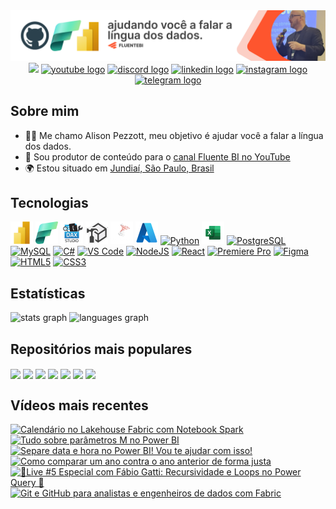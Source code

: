 <div align="center" width="100%">
  <a href="https://github.com/alisonpezzott"><img src="https://github.com/alisonpezzott/alisonpezzott/blob/main/assets/banner-github-alisonpezzott-v2.png" alt="banner-github-alisonpezzott-v1"/></a>
</div>

<div align="center">
  <a href="https://www.github.com/alisonpezzott" target="_blank" rel="noreferrer"><img src="https://img.shields.io/github/followers/alisonpezzott?logo=github&style=for-the-badge&color=1b63ca&labelColor=151b23" height="32" /></a>
  <a href="https://youtube.com/@fluentebi"        ><img src="https://img.shields.io/static/v1?message=YouTube&logo=youtube&label=&color=FF0000&logoColor=white&labelColor=&style=for-the-badge" height=32 alt="youtube logo" /></a>
  <a href="https://discord.gg/sJTDvWz9sM"         ><img src="https://img.shields.io/static/v1?message=Discord&logo=discord&label=&color=7289DA&logoColor=white&labelColor=&style=for-the-badge" height=32 alt="discord logo" /></a>
  <a href="https://linkedin.com/in/alisonpezzott" ><img src="https://img.shields.io/static/v1?message=LinkedIn&logo=linkedin&label=&color=0077B5&logoColor=white&labelColor=&style=for-the-badge" height=32 alt="linkedin logo" /></a>
  <a href="https://instagram.com/alisonpezzott"   ><img src="https://img.shields.io/static/v1?message=Instagram&logo=instagram&label=&color=E4405F&logoColor=white&labelColor=&style=for-the-badge" height=32 alt="instagram logo" /></a>
  <a href="https://t.me/fluentebi"                        ><img src="https://img.shields.io/static/v1?message=Telegram&logo=telegram&label=&color=2CA5E0&logoColor=white&labelColor=&style=for-the-badge" height=32 alt="telegram logo"  /></a>
</div>

## Sobre mim

* 🧙‍♂️ Me chamo Alison Pezzott, meu objetivo é ajudar você a falar a língua dos dados.
* 🚀 Sou produtor de conteúdo para o [canal Fluente BI no YouTube](http://youtube.com/@fluentebi )
* 🌍 Estou situado em [Jundiaí, São Paulo, Brasil](https://maps.app.goo.gl/UbAERrK8c1AFQBDS7)

## Tecnologias

<div align="left">
  <a href="https://www.microsoft.com/en-usr/power-platform/products/power-bi" target="_blank" rel="noreferrer"><img src="https://github.com/alisonpezzott/alisonpezzott/blob/main/assets/powerbi.png"  width="36" height="36" alt="Microsoft Power BI" /></a>
  <a href="https://www.microsoft.com/en-us/microsoft-fabric" target="_blank" rel="noreferrer"><img src="https://github.com/alisonpezzott/alisonpezzott/blob/main/assets/fabric.png"  width="36" height="36" alt="Microsoft Fabric" /></a>
  <a href="https://daxstudio.org" target="_blank" rel="noreferrer"><img src="https://github.com/alisonpezzott/alisonpezzott/blob/main/assets/dax-studio.png"  width="36" height="36" alt="Dax Studio" /></a>
  <a href="https://www.sqlbi.com/tools/tabular-editor" target="_blank" rel="noreferrer"><img src="https://github.com/alisonpezzott/alisonpezzott/blob/main/assets/tabular-editor.png"  width="36" height="36" alt="Tabular Editor" /></a>
  <a href="https://www.microsoft.com/en-us/sql-server" target="_blank" rel="noreferrer"><img src="https://github.com/alisonpezzott/alisonpezzott/blob/main/assets/sql-server.png"  width="36" height="36" alt="Microsoft SQL Server" /></a>
  <a href="https://portal.azure.com" target="_blank" rel="noreferrer"><img src="https://github.com/alisonpezzott/alisonpezzott/blob/main/assets/azure.png"  width="36" height="36" alt="Microsoft Azure" /></a>
  <a href="https://www.python.org/" target="_blank" rel="noreferrer"><img src="https://raw.githubusercontent.com/danielcranney/readme-generator/main/public/icons/skills/python-colored.svg" width="36" height="36" alt="Python" /></a>
  <a href="https://microsoft.com/excel" target="_blank" rel="noreferrer"><img src="https://github.com/alisonpezzott/alisonpezzott/blob/main/assets/excel.png"  width="36" height="36" alt="Microsoft Excel" /></a>
  <a href="https://www.postgresql.org/" target="_blank" rel="noreferrer"><img src="https://raw.githubusercontent.com/danielcranney/readme-generator/main/public/icons/skills/postgresql-colored.svg" width="36" height="36" alt="PostgreSQL" /></a>
  <a href="https://www.mysql.com/" target="_blank" rel="noreferrer"><img src="https://raw.githubusercontent.com/danielcranney/readme-generator/main/public/icons/skills/mysql-colored.svg" width="36" height="36" alt="MySQL" /></a>
  <a href="https://docs.microsoft.com/en-us/dotnet/csharp/" target="_blank" rel="noreferrer"><img src="https://raw.githubusercontent.com/danielcranney/readme-generator/main/public/icons/skills/csharp-colored.svg" width="36" height="36" alt="C#" /></a>
  <a href="https://code.visualstudio.com/" target="_blank" rel="noreferrer"><img src="https://raw.githubusercontent.com/danielcranney/readme-generator/main/public/icons/skills/visualstudiocode.svg" width="36" height="36" alt="VS Code" /></a>
  <a href="https://nodejs.org/en/" target="_blank" rel="noreferrer"><img src="https://raw.githubusercontent.com/danielcranney/readme-generator/main/public/icons/skills/nodejs-colored.svg" width="36" height="36" alt="NodeJS" /></a>
  <a href="https://reactjs.org/" target="_blank" rel="noreferrer"><img src="https://raw.githubusercontent.com/danielcranney/readme-generator/main/public/icons/skills/react-colored.svg" width="36" height="36" alt="React" /></a>
  <a href="https://www.adobe.com/uk/products/premiere.html" target="_blank" rel="noreferrer"><img src="https://raw.githubusercontent.com/danielcranney/readme-generator/main/public/icons/skills/premierepro-colored-dark.svg" width="36" height="36" alt="Premiere Pro" /></a>
  <a href="https://www.figma.com/" target="_blank" rel="noreferrer"><img src="https://raw.githubusercontent.com/danielcranney/readme-generator/main/public/icons/skills/figma-colored.svg" width="36" height="36" alt="Figma" /></a>
  <a href="https://developer.mozilla.org/en-US/docs/Glossary/HTML5" target="_blank" rel="noreferrer"><img src="https://raw.githubusercontent.com/danielcranney/readme-generator/main/public/icons/skills/html5-colored.svg" width="36" height="36" alt="HTML5" /></a>
  <a href="https://www.w3.org/TR/CSS/#css" target="_blank" rel="noreferrer"><img src="https://raw.githubusercontent.com/danielcranney/readme-generator/main/public/icons/skills/css3-colored.svg" width="36" height="36" alt="CSS3" /></a>
  
</div>

## Estatísticas

<div>
  <img align="top" src="https://github-readme-stats.vercel.app/api?username=alisonpezzott&hide_title=false&hide_rank=false&show_icons=true&include_all_commits=true&count_private=true&bg_color=00000000&disable_animations=false&locale=en&hide_border=true&order=1" alt="stats graph"  />
  <img align="top" src="https://github-readme-stats.vercel.app/api/top-langs?username=alisonpezzott&locale=en&hide_title=false&layout=compact&bg_color=00000000&langs_count=10&hide_border=true&order=2&hide=roff"  alt="languages graph"  />
</div>

## Repositórios mais populares

<div>
  <a href="https://github.com/alisonpezzott/dimensao_calendario_m"><img align="center" src="https://github-readme-stats.vercel.app/api/pin/?username=alisonpezzott&repo=dimensao_calendario_m&bg_color=00000000&hide_border=true&locale=en" /></a>
  <a href="https://github.com/alisonpezzott/dimensao_periodos_m"><img align="center" src="https://github-readme-stats.vercel.app/api/pin/?username=alisonpezzott&repo=dimensao_periodos_m&bg_color=00000000&hide_border=true&locale=en" /></a>
  <a href="https://github.com/alisonpezzott/dcalendario-fiscal"><img align="center" src="https://github-readme-stats.vercel.app/api/pin/?username=alisonpezzott&repo=dcalendario-fiscal&bg_color=00000000&hide_border=true&locale=en" /></a>
  <a href="https://github.com/alisonpezzott/calendario_fabric_lakehouse"><img align="center" src="https://github-readme-stats.vercel.app/api/pin/?username=alisonpezzott&repo=calendario_fabric_lakehouse&bg_color=00000000&hide_border=true&locale=en" /></a>
  <a href="https://github.com/alisonpezzott/documentacao-daxstudio"><img align="center" src="https://github-readme-stats.vercel.app/api/pin/?username=alisonpezzott&repo=documentacao-daxstudio&bg_color=00000000&hide_border=true&locale=en" /></a>
  <a href="https://github.com/alisonpezzott/dimensao-horas"><img align="center" src="https://github-readme-stats.vercel.app/api/pin/?username=alisonpezzott&repo=dimensao-horas&bg_color=00000000&hide_border=true&locale=en" /></a>
  <a href="https://github.com/alisonpezzott/youtube-20231120-live-como-evoluir-dax"><img align="center" src="https://github-readme-stats.vercel.app/api/pin/?username=alisonpezzott&repo=youtube-20231120-live-como-evoluir-dax&bg_color=00000000&hide_border=true&locale=en" /></a>
</div>


## Vídeos mais recentes

<!-- BEGIN YOUTUBE-CARDS -->
[![Calendário no Lakehouse Fabric com Notebook Spark](https://ytcards.demolab.com/?id=iTci-AxQBtg&title=Calend%C3%A1rio+no+Lakehouse+Fabric+com+Notebook+Spark&lang=en&timestamp=1732572020&background_color=%230d1117&title_color=%23ffffff&stats_color=%23dedede&max_title_lines=1&width=250&border_radius=5 "Calendário no Lakehouse Fabric com Notebook Spark")](https://www.youtube.com/watch?v=iTci-AxQBtg)
[![Tudo sobre parâmetros M no Power BI](https://ytcards.demolab.com/?id=xBzNxPHyDmQ&title=Tudo+sobre+par%C3%A2metros+M+no+Power+BI&lang=en&timestamp=1732183265&background_color=%230d1117&title_color=%23ffffff&stats_color=%23dedede&max_title_lines=1&width=250&border_radius=5 "Tudo sobre parâmetros M no Power BI")](https://www.youtube.com/watch?v=xBzNxPHyDmQ)
[![Separe data e hora no Power BI! Vou te ajudar com isso!](https://ytcards.demolab.com/?id=8bo8wew6gC4&title=Separe+data+e+hora+no+Power+BI%21+Vou+te+ajudar+com+isso%21&lang=en&timestamp=1731795096&background_color=%230d1117&title_color=%23ffffff&stats_color=%23dedede&max_title_lines=1&width=250&border_radius=5 "Separe data e hora no Power BI! Vou te ajudar com isso!")](https://www.youtube.com/watch?v=8bo8wew6gC4)
[![Como comparar um ano contra o ano anterior de forma justa](https://ytcards.demolab.com/?id=8uOi2dJRcRI&title=Como+comparar+um+ano+contra+o+ano+anterior+de+forma+justa&lang=en&timestamp=1731539797&background_color=%230d1117&title_color=%23ffffff&stats_color=%23dedede&max_title_lines=1&width=250&border_radius=5 "Como comparar um ano contra o ano anterior de forma justa")](https://www.youtube.com/watch?v=8uOi2dJRcRI)
[![🔴Live #5 Especial com Fábio Gatti: Recursividade e Loops no Power Query 🔴](https://ytcards.demolab.com/?id=ALH1_DzMP2s&title=%F0%9F%94%B4Live+%235+Especial+com+F%C3%A1bio+Gatti%3A+Recursividade+e+Loops+no+Power+Query+%F0%9F%94%B4&lang=en&timestamp=1731458508&background_color=%230d1117&title_color=%23ffffff&stats_color=%23dedede&max_title_lines=1&width=250&border_radius=5 "🔴Live #5 Especial com Fábio Gatti: Recursividade e Loops no Power Query 🔴")](https://www.youtube.com/watch?v=ALH1_DzMP2s)
[![Git e GitHub para analistas e engenheiros de dados com Fabric](https://ytcards.demolab.com/?id=wFimCGpndOc&title=Git+e+GitHub+para+analistas+e+engenheiros+de+dados+com+Fabric&lang=en&timestamp=1731319261&background_color=%230d1117&title_color=%23ffffff&stats_color=%23dedede&max_title_lines=1&width=250&border_radius=5 "Git e GitHub para analistas e engenheiros de dados com Fabric")](https://www.youtube.com/watch?v=wFimCGpndOc)
<!-- END YOUTUBE-CARDS -->






